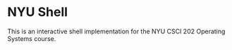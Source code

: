 # NYU Shell

This is an interactive shell implementation for the NYU CSCI 202 Operating Systems course.
